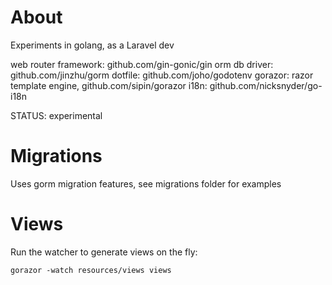 # About

Experiments in golang, as a Laravel dev



web router framework: github.com/gin-gonic/gin
orm db driver: github.com/jinzhu/gorm
dotfile: github.com/joho/godotenv
gorazor: razor template engine, github.com/sipin/gorazor
i18n: github.com/nicksnyder/go-i18n

STATUS: experimental


# Migrations

Uses gorm migration features, see migrations folder for examples


# Views

Run the watcher to generate views on the fly:

    gorazor -watch resources/views views
